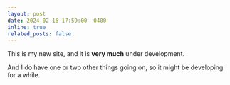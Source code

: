 ```yaml
---
layout: post
date: 2024-02-16 17:59:00 -0400
inline: true
related_posts: false
---
```


This is my new site, and it is **very much** under development.

And I do have one or two other things going on, so it might be developing for a while. 
